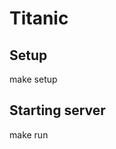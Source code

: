 Titanic
===============================================================================

## Setup

make setup

## Starting server

make run
